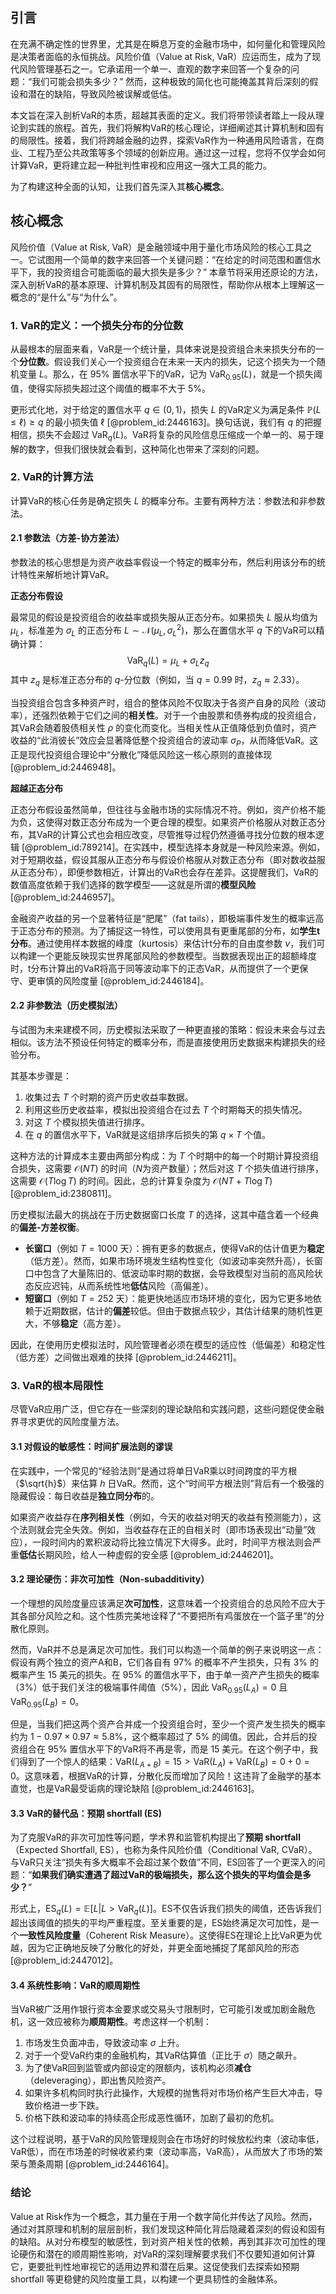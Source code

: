 ## 引言
在充满不确定性的世界里，尤其是在瞬息万变的金融市场中，如何量化和管理风险是决策者面临的永恒挑战。风险价值（Value at Risk, VaR）应运而生，成为了现代风险管理基石之一。它承诺用一个单一、直观的数字来回答一个复杂的问题：“我们可能会损失多少？” 然而，这种极致的简化也可能掩盖其背后深刻的假设和潜在的缺陷，导致风险被误解或低估。

本文旨在深入剖析VaR的本质，超越其表面的定义。我们将带领读者踏上一段从理论到实践的旅程。首先，我们将解构VaR的核心理论，详细阐述其计算机制和固有的局限性。接着，我们将跨越金融的边界，探索VaR作为一种通用风险语言，在商业、工程乃至公共政策等多个领域的创新应用。通过这一过程，您将不仅学会如何计算VaR，更将建立起一种批判性审视和应用这一强大工具的能力。

为了构建这种全面的认知，让我们首先深入其**核心概念**。

## 核心概念

风险价值（Value at Risk, VaR）是金融领域中用于量化市场风险的核心工具之一。它试图用一个简单的数字来回答一个关键问题：“在给定的时间范围和置信水平下，我的投资组合可能面临的最大损失是多少？” 本章节将采用还原论的方法，深入剖析VaR的基本原理、计算机制及其固有的局限性，帮助你从根本上理解这一概念的“是什么”与“为什么”。

### 1. VaR的定义：一个损失分布的分位数

从最根本的层面来看，VaR是一个统计量，具体来说是投资组合未来损失分布的一个**分位数**。假设我们关心一个投资组合在未来一天内的损失，记这个损失为一个随机变量 $L$。那么，在 $95\%$ 置信水平下的VaR，记为 $\text{VaR}_{0.95}(L)$，就是一个损失阈值，使得实际损失超过这个阈值的概率不大于 $5\%$。

更形式化地，对于给定的置信水平 $q \in (0,1)$，损失 $L$ 的VaR定义为满足条件 $\mathbb{P}(L \le \ell) \ge q$ 的最小损失值 $\ell$ [@problem_id:2446163]。换句话说，我们有 $q$ 的把握相信，损失不会超过 $\text{VaR}_q(L)$。VaR将复杂的风险信息压缩成一个单一的、易于理解的数字，但我们很快就会看到，这种简化也带来了深刻的问题。

### 2. VaR的计算方法

计算VaR的核心任务是确定损失 $L$ 的概率分布。主要有两种方法：参数法和非参数法。

#### 2.1 参数法（方差-协方差法）

参数法的核心思想是为资产收益率假设一个特定的概率分布，然后利用该分布的统计特性来解析地计算VaR。

**正态分布假设**

最常见的假设是投资组合的收益率或损失服从正态分布。如果损失 $L$ 服从均值为 $\mu_L$，标准差为 $\sigma_L$ 的正态分布 $L \sim \mathcal{N}(\mu_L, \sigma_L^2)$，那么在置信水平 $q$ 下的VaR可以精确计算：
$$ \text{VaR}_q(L) = \mu_L + \sigma_L z_q $$
其中 $z_q$ 是标准正态分布的 $q$-分位数（例如，当 $q=0.99$ 时，$z_q \approx 2.33$）。

当投资组合包含多种资产时，组合的整体风险不仅取决于各资产自身的风险（波动率），还强烈依赖于它们之间的**相关性**。对于一个由股票和债券构成的投资组合，其VaR会随着股债相关性 $\rho$ 的变化而变化。当相关性从正值降低到负值时，资产收益的“此消彼长”效应会显著降低整个投资组合的波动率 $\sigma_P$，从而降低VaR。这正是现代投资组合理论中“分散化”降低风险这一核心原则的直接体现 [@problem_id:2446948]。

**超越正态分布**

正态分布假设虽然简单，但往往与金融市场的实际情况不符。例如，资产价格不能为负，这使得对数正态分布成为一个更合理的模型。如果资产价格服从对数正态分布，其VaR的计算公式也会相应改变，尽管推导过程仍然遵循寻找分位数的根本逻辑 [@problem_id:789214]。在实践中，模型选择本身就是一种风险来源。例如，对于短期收益，假设其服从正态分布与假设价格服从对数正态分布（即对数收益服从正态分布），即便参数相近，计算出的VaR也会存在差异。这提醒我们，VaR的数值高度依赖于我们选择的数学模型——这就是所谓的**模型风险** [@problem_id:2446957]。

金融资产收益的另一个显著特征是“肥尾”（fat tails），即极端事件发生的概率远高于正态分布的预测。为了捕捉这一特性，可以使用具有更重尾部的分布，如**学生t分布**。通过使用样本数据的峰度（kurtosis）来估计t分布的自由度参数 $\nu$，我们可以构建一个更能反映现实世界尾部风险的参数模型。当数据表现出正的超额峰度时，t分布计算出的VaR将高于同等波动率下的正态VaR，从而提供了一个更保守、更审慎的风险度量 [@problem_id:2446184]。

#### 2.2 非参数法（历史模拟法）

与试图为未来建模不同，历史模拟法采取了一种更直接的策略：假设未来会与过去相似。该方法不预设任何特定的概率分布，而是直接使用历史数据来构建损失的经验分布。

其基本步骤是：
1.  收集过去 $T$ 个时期的资产历史收益率数据。
2.  利用这些历史收益率，模拟出投资组合在过去 $T$ 个时期每天的损失情况。
3.  对这 $T$ 个模拟损失值进行排序。
4.  在 $q$ 的置信水平下，VaR就是这组排序后损失的第 $q \times T$ 个值。

这种方法的计算成本主要由两部分构成：为 $T$ 个时期中的每一个时期计算投资组合损失，这需要 $\mathcal{O}(NT)$ 的时间（$N$为资产数量）；然后对这 $T$ 个损失值进行排序，这需要 $\mathcal{O}(T \log T)$ 的时间。因此，总的计算复杂度为 $\mathcal{O}(NT + T \log T)$ [@problem_id:2380811]。

历史模拟法最大的挑战在于历史数据窗口长度 $T$ 的选择，这其中蕴含着一个经典的**偏差-方差权衡**。
*   **长窗口**（例如 $T=1000$ 天）：拥有更多的数据点，使得VaR的估计值更为**稳定**（低方差）。然而，如果市场环境发生结构性变化（如波动率突然升高），长窗口中包含了大量陈旧的、低波动率时期的数据，会导致模型对当前的高风险状态反应迟钝，从而系统性地**低估**风险（高偏差）。
*   **短窗口**（例如 $T=252$ 天）：能更快地适应市场环境的变化，因为它更多地依赖于近期数据，估计的**偏差**较低。但由于数据点较少，其估计结果的随机性更大，不够**稳定**（高方差）。

因此，在使用历史模拟法时，风险管理者必须在模型的适应性（低偏差）和稳定性（低方差）之间做出艰难的抉择 [@problem_id:2446211]。

### 3. VaR的根本局限性

尽管VaR应用广泛，但它存在一些深刻的理论缺陷和实践问题，这些问题促使金融界寻求更优的风险度量方法。

#### 3.1 对假设的敏感性：时间扩展法则的谬误

在实践中，一个常见的“经验法则”是通过将单日VaR乘以时间跨度的平方根（$\sqrt{h}$）来估算 $h$ 日VaR。然而，这个“时间平方根法则”背后有一个极强的隐藏假设：每日收益是**独立同分布**的。

如果资产收益存在**序列相关性**（例如，今天的收益对明天的收益有预测能力），这个法则就会完全失效。例如，当收益存在正的自相关时（即市场表现出“动量”效应），一段时间内的累积波动将比独立情况下大得多。此时，时间平方根法则会严重**低估**长期风险，给人一种虚假的安全感 [@problem_id:2446201]。

#### 3.2 理论硬伤：非次可加性（Non-subadditivity）

一个理想的风险度量应该满足**次可加性**，这意味着一个投资组合的总风险不应大于其各部分风险之和。这个性质完美地诠释了“不要把所有鸡蛋放在一个篮子里”的分散化原则。

然而，VaR并不总是满足次可加性。我们可以构造一个简单的例子来说明这一点：假设有两个独立的资产A和B，它们各自有 $97\%$ 的概率不产生损失，只有 $3\%$ 的概率产生 $15$ 美元的损失。在 $95\%$ 的置信水平下，由于单一资产产生损失的概率（$3\%$）低于我们关注的极端事件阈值（$5\%$），因此 $\text{VaR}_{0.95}(L_A) = 0$ 且 $\text{VaR}_{0.95}(L_B) = 0$。

但是，当我们把这两个资产合并成一个投资组合时，至少一个资产发生损失的概率约为 $1 - 0.97 \times 0.97 \approx 5.8\%$，这个概率超过了 $5\%$ 的阈值。因此，合并后的投资组合在 $95\%$ 置信水平下的VaR将不再是零，而是 $15$ 美元。在这个例子中，我们得到了一个惊人的结果：$\text{VaR}(L_{A+B}) = 15 > \text{VaR}(L_A) + \text{VaR}(L_B) = 0 + 0 = 0$。这意味着，根据VaR的计算，分散化反而增加了风险！这违背了金融学的基本直觉，也是VaR最受诟病的理论缺陷 [@problem_id:2446163]。

#### 3.3 VaR的替代品：预期 shortfall (ES)

为了克服VaR的非次可加性等问题，学术界和监管机构提出了**预期 shortfall**（Expected Shortfall, ES），也称为条件风险价值（Conditional VaR, CVaR）。与VaR只关注“损失有多大概率不会超过某个数值”不同，ES回答了一个更深入的问题：“**如果我们确实遭遇了超过VaR的极端损失，那么这个损失的平均值会是多少？**”

形式上，$\text{ES}_q(L) = \mathbb{E}[L | L > \text{VaR}_q(L)]$。ES不仅告诉我们损失的阈值，还告诉我们超出该阈值的损失的平均严重程度。至关重要的是，ES始终满足次可加性，是一个**一致性风险度量**（Coherent Risk Measure）。这使得ES在理论上比VaR更为优越，因为它正确地反映了分散化的好处，并更全面地捕捉了尾部风险的形态 [@problem_id:2447012]。

#### 3.4 系统性影响：VaR的顺周期性

当VaR被广泛用作银行资本金要求或交易头寸限制时，它可能引发或加剧金融危机，这一效应被称为**顺周期性**。考虑这样一个机制：
1.  市场发生负面冲击，导致波动率 $\sigma$ 上升。
2.  对于一个受VaR约束的金融机构，其VaR估算值（正比于 $\sigma$）随之飙升。
3.  为了使VaR回到监管或内部设定的限额内，该机构必须**减仓**（deleveraging），即出售风险资产。
4.  如果许多机构同时执行此操作，大规模的抛售将对市场价格产生巨大冲击，导致价格进一步下跌。
5.  价格下跌和波动率的持续高企形成恶性循环，加剧了最初的危机。

这个过程说明，基于VaR的风险管理规则会在市场好的时候放松约束（波动率低，VaR低），而在市场差的时候收紧约束（波动率高，VaR高），从而放大了市场的繁荣与萧条周期 [@problem_id:2446164]。

### 结论

Value at Risk作为一个概念，其力量在于用一个数字简化并传达了风险。然而，通过对其原理和机制的层层剖析，我们发现这种简化背后隐藏着深刻的假设和固有的缺陷。从对分布模型的敏感性，到对资产相关性的依赖，再到其非次可加性的理论硬伤和潜在的顺周期性影响，对VaR的深刻理解要求我们不仅要知道如何计算它，更要批判性地审视它的适用边界和潜在后果。这促使我们去探索如预期 shortfall 等更稳健的风险度量工具，以构建一个更具韧性的金融体系。

